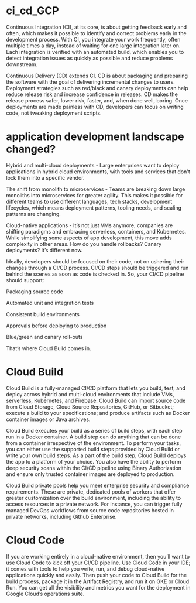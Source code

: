 # ci_cd_GCP

Continuous Integration (CI), at its core, is about getting feedback early and often, which makes it possible to identify and correct problems early in the development process. With CI, you integrate your work frequently, often multiple times a day, instead of waiting for one large integration later on. Each integration is verified with an automated build, which enables you to detect integration issues as quickly as possible and reduce problems downstream.

Continuous Delivery (CD) extends CI. CD is about packaging and preparing the software with the goal of delivering incremental changes to users.  Deployment strategies such as red/black and canary deployments can help reduce release risk and increase confidence in releases. CD makes the release process safer, lower risk, faster, and, when done well, boring. Once  deployments are made painless with CD, developers can focus on writing code, not tweaking deployment scripts.

# application development landscape changed?

Hybrid and multi-cloud deployments - Large enterprises want to deploy applications in hybrid cloud environments, with tools and services that don't lock them into a specific vendor. 

The shift from monolith to microservices - Teams are breaking down large monoliths into microservices for greater agility. This makes it possible for different teams to use different languages, tech stacks, development lifecycles, which means deployment patterns, tooling needs, and scaling patterns are changing.

Cloud-native applications - It’s not just VMs anymore; companies are shifting paradigms and embracing  serverless, containers, and Kubernetes. While simplifying some aspects of app development, this move adds complexity in other areas. How do you handle rollbacks? Canary deployments? It’s different now.  

Ideally, developers should be focused on their code, not on ushering their changes through a CI/CD process.  CI/CD steps should be triggered and run behind the scenes as soon as code is checked in. So, your CI/CD pipeline should support:

Packaging source code

Automated unit and integration tests

Consistent build environments

Approvals before deploying to production

Blue/green and canary roll-outs 

That’s where Cloud Build comes in. 

# Cloud Build

Cloud Build is a fully-managed CI/CD platform that lets you build, test, and deploy across hybrid and multi-cloud environments that include VMs, serverless, Kubernetes, and Firebase. Cloud Build can import source code from Cloud Storage, Cloud Source Repositories, GitHub, or Bitbucket; execute a build to your specifications; and produce artifacts such as Docker container images or Java archives.  

Cloud Build executes your build as a series of build steps, with each step run in a Docker container. A build step can do anything that can be done from a container irrespective of the environment. To perform your tasks, you can either use the supported build steps provided by Cloud Build or write your own build steps. As a part of the build step, Cloud Build deploys the app to a platform of your choice. You also have the ability to perform deep security scans within the CI/CD pipeline using Binary Authorization and ensure only trusted container images are deployed to production. 

Cloud Build private pools help you meet enterprise security and compliance requirements. These are private, dedicated pools of workers that offer greater customization over the build environment, including the ability to access resources in a private network. For instance, you can trigger fully managed DevOps workflows from source code repositories hosted in private networks, including Github Enterprise.

# Cloud Code
If you are working entirely in a cloud-native environment, then you’ll want to use Cloud Code to kick off your CI/CD pipeline. Use Cloud Code in your IDE; it comes with tools to help you write, run, and debug cloud-native applications quickly and easily. Then push your code to Cloud Build for the build process, package it in the Artifact Registry, and run it on GKE or Cloud Run. You can get all the visibility and metrics you want for the deployment in Google Cloud’s operations suite. 





